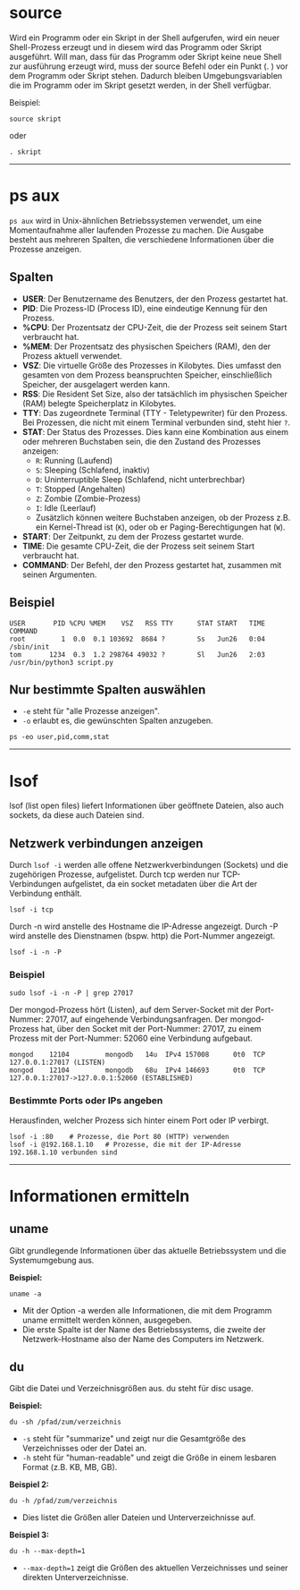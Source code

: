 # source

Wird ein Programm oder ein Skript in der Shell aufgerufen, wird ein neuer Shell-Prozess erzeugt und in diesem wird das Programm oder Skript ausgeführt.
Will man, dass für das Programm oder Skript keine neue Shell zur ausführung erzeugt wird, muss der source Befehl oder ein Punkt (. ) vor dem Programm oder Skript stehen. 
Dadurch bleiben Umgebungsvariablen die im Programm oder im Skript gesetzt werden, in der Shell verfügbar.

Beispiel:
```shell
source skript
```

oder

```shell
. skript
```

---

# ps aux

`ps aux` wird in Unix-ähnlichen Betriebssystemen verwendet, um eine Momentaufnahme aller laufenden Prozesse zu machen. Die Ausgabe besteht aus mehreren Spalten, die verschiedene Informationen über die Prozesse anzeigen.

## Spalten

- **USER**: Der Benutzername des Benutzers, der den Prozess gestartet hat.
- **PID**: Die Prozess-ID (Process ID), eine eindeutige Kennung für den Prozess.
- **%CPU**: Der Prozentsatz der CPU-Zeit, die der Prozess seit seinem Start verbraucht hat.
- **%MEM**: Der Prozentsatz des physischen Speichers (RAM), den der Prozess aktuell verwendet.
- **VSZ**: Die virtuelle Größe des Prozesses in Kilobytes. Dies umfasst den gesamten von dem Prozess beanspruchten Speicher, einschließlich Speicher, der ausgelagert werden kann.
- **RSS**: Die Resident Set Size, also der tatsächlich im physischen Speicher (RAM) belegte Speicherplatz in Kilobytes.
- **TTY**: Das zugeordnete Terminal (TTY - Teletypewriter) für den Prozess. Bei Prozessen, die nicht mit einem Terminal verbunden sind, steht hier `?`.
- **STAT**: Der Status des Prozesses. Dies kann eine Kombination aus einem oder mehreren Buchstaben sein, die den Zustand des Prozesses anzeigen:
  - `R`: Running (Laufend)
  - `S`: Sleeping (Schlafend, inaktiv)
  - `D`: Uninterruptible Sleep (Schlafend, nicht unterbrechbar)
  - `T`: Stopped (Angehalten)
  - `Z`: Zombie (Zombie-Prozess)
  - `I`: Idle (Leerlauf)
  - Zusätzlich können weitere Buchstaben anzeigen, ob der Prozess z.B. ein Kernel-Thread ist (`K`), oder ob er Paging-Berechtigungen hat (`W`).
- **START**: Der Zeitpunkt, zu dem der Prozess gestartet wurde.
- **TIME**: Die gesamte CPU-Zeit, die der Prozess seit seinem Start verbraucht hat.
- **COMMAND**: Der Befehl, der den Prozess gestartet hat, zusammen mit seinen Argumenten.

## Beispiel

```plaintext
USER       PID %CPU %MEM    VSZ   RSS TTY      STAT START   TIME COMMAND
root         1  0.0  0.1 103692  8684 ?        Ss   Jun26   0:04 /sbin/init
tom       1234  0.3  1.2 298764 49032 ?        Sl   Jun26   2:03 /usr/bin/python3 script.py
```

## Nur bestimmte Spalten auswählen

- `-e` steht für "alle Prozesse anzeigen".
- `-o` erlaubt es, die gewünschten Spalten anzugeben.

```shell
ps -eo user,pid,comm,stat
```

---

# lsof

lsof (list open files) liefert Informationen über geöffnete Dateien, also auch sockets, da diese auch Dateien sind.

## Netzwerk verbindungen anzeigen

Durch `lsof -i` werden alle offene Netzwerkverbindungen (Sockets) und die zugehörigen Prozesse, aufgelistet. Durch tcp werden nur TCP-Verbindungen aufgelistet, da ein socket metadaten über die Art der Verbindung enthält.

```shell
lsof -i tcp
```

Durch -n wird anstelle des Hostname die IP-Adresse angezeigt.
Durch -P wird anstelle des Dienstnamen (bspw. http) die Port-Nummer angezeigt.

```shell
lsof -i -n -P
```

### Beispiel

```shell
sudo lsof -i -n -P | grep 27017
```

Der mongod-Prozess hört (Listen), auf dem Server-Socket mit der Port-Nummer: 27017, auf eingehende Verbindungsanfragen.
Der mongod-Prozess hat, über den Socket mit der Port-Nummer: 27017, zu einem Prozess mit der Port-Nummer: 52060 eine Verbindung aufgebaut.
```shell
mongod    12104         mongodb   14u  IPv4 157008      0t0  TCP 127.0.0.1:27017 (LISTEN)
mongod    12104         mongodb   68u  IPv4 146693      0t0  TCP 127.0.0.1:27017->127.0.0.1:52060 (ESTABLISHED)

```

### Bestimmte Ports oder IPs angeben

Herausfinden, welcher Prozess sich hinter einem Port oder IP verbirgt.
```shell
lsof -i :80    # Prozesse, die Port 80 (HTTP) verwenden
lsof -i @192.168.1.10   # Prozesse, die mit der IP-Adresse 192.168.1.10 verbunden sind
```

---

# Informationen ermitteln

## uname

Gibt grundlegende Informationen über das aktuelle Betriebssystem und die Systemumgebung aus.

**Beispiel:** 

```shell
uname -a
```

- Mit der Option -a werden alle Informationen, die mit dem Programm uname ermittelt werden können, ausgegeben.
- Die erste Spalte ist der Name des Betriebssystems, die zweite der Netzwerk-Hostname also der Name des Computers im Netzwerk.

## du

Gibt die Datei und Verzeichnisgrößen aus. du steht für disc usage.

**Beispiel:**

```shell
du -sh /pfad/zum/verzeichnis
```

- `-s` steht für "summarize" und zeigt nur die Gesamtgröße des Verzeichnisses oder der Datei an.
- `-h` steht für "human-readable" und zeigt die Größe in einem lesbaren Format (z.B. KB, MB, GB).

**Beispiel 2:**

```shell
du -h /pfad/zum/verzeichnis
```

- Dies listet die Größen aller Dateien und Unterverzeichnisse auf.

**Beispiel 3:**

```shell
du -h --max-depth=1
```

- `--max-depth=1` zeigt die Größen des aktuellen Verzeichnisses und seiner direkten Unterverzeichnisse.

